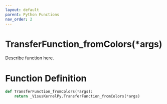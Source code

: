 ```yaml
---
layout: default
parent: Python Functions
nav_order: 2
---
```


# TransferFunction_fromColors(*args)

Describe function here.

# Function Definition

```python
def TransferFunction_fromColors(*args):
    return _VisusKernelPy.TransferFunction_fromColors(*args)
```